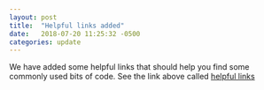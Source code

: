 ```yaml
---
layout: post
title:  "Helpful links added"
date:   2018-07-20 11:25:32 -0500
categories: update
---
```


We have added some helpful links that should help you find some commonly used bits of code. See the link above called [helpful links](https://phylotranscriptomes.github.io/botany2018workshop/helpfullinks/)